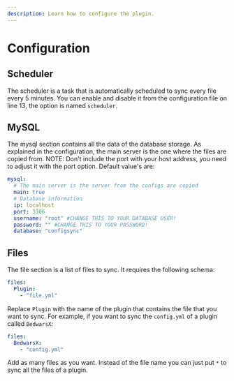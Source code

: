 ```yaml
---
description: Learn how to configure the plugin.
---
```


# Configuration

## Scheduler

The scheduler is a task that is automatically scheduled to sync every file every 5 minutes. You can enable and disable it from the configuration file on line 13, the option is named `scheduler`.

## MySQL

The mysql section contains all the data of the database storage. As explained in the configuration, the main server is the one where the files are copied from. NOTE: Don't include the port with your host address, you need to adjust it with the port option. Default value's are:

```yaml
mysql:
  # The main server is the server from the configs are copied
  main: true
  # Database information
  ip: localhost
  port: 3306
  username: "root" #CHANGE THIS TO YOUR DATABASE USER!
  password: "" #CHANGE THIS TO YOUR PASSWORD!
  database: "configsync"
```

## Files

The file section is a list of files to sync. It requires the following schema:

```yaml
files:
  Plugin:
    - "file.yml"
```

Replace `Plugin` with the name of the plugin that contains the file that you want to sync. For example, if you want to sync the `config.yml` of a plugin called `BedwarsX`:

```yaml
files:
  BedwarsX:
    - "config.yml"
```

Add as many files as you want. Instead of the file name you can just put `*` to sync all the files of a plugin.
